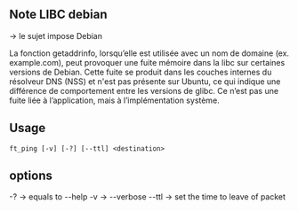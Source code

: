 ## Note LIBC debian

-> le sujet impose Debian

La fonction getaddrinfo, lorsqu’elle est utilisée avec un nom de domaine (ex. example.com), peut provoquer une fuite mémoire dans la libc sur certaines versions de Debian. Cette fuite se produit dans les couches internes du résolveur DNS (NSS) et n'est pas présente sur Ubuntu, ce qui indique une différence de comportement entre les versions de glibc. Ce n’est pas une fuite liée à l’application, mais à l’implémentation système.


## Usage

```
ft_ping [-v] [-?] [--ttl] <destination>
```

## options
-? -> equals to --help
-v -> --verbose 
--ttl -> set the time to leave of packet

